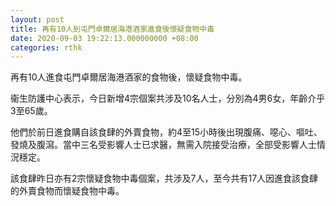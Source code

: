 ```yaml
---
layout: post
title: 再有10人到屯門卓爾居海港酒家進食後懷疑食物中毒
date: 2020-09-03 19:22:13.000000000 +08:00
categories: rthk
---
```


再有10人進食屯門卓爾居海港酒家的食物後，懷疑食物中毒。

衞生防護中心表示，今日新增4宗個案共涉及10名人士，分別為4男6女，年齡介乎3至65歲。

他們於前日進食購自該食肆的外賣食物，約4至15小時後出現腹痛、噁心、嘔吐、發燒及腹瀉。當中三名受影響人士已求醫，無需入院接受治療，全部受影響人士情況穩定。

該食肆昨日亦有2宗懷疑食物中毒個案，共涉及7人，至今共有17人因進食該食肆的外賣食物而懷疑食物中毒。
